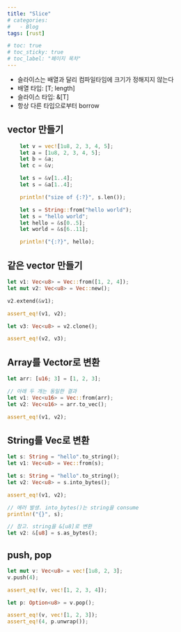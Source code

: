 ```yaml
---
title: "Slice"
# categories:
#   - Blog
tags: [rust]

# toc: true
# toc_sticky: true
# toc_label: "페이지 목차"
---
```


* 슬라이스는 배열과 달리 컴파일타임에 크기가 정해지지 않는다
* 배열 타입: [T; length]
* 슬라이스 타입: &[T]
* 항상 다른 타입으로부터 borrow



## vector 만들기
```rust
    let v = vec![1u8, 2, 3, 4, 5];
    let a = [1u8, 2, 3, 4, 5];
    let b = &a;
    let c = &v;

    let s = &v[1..4];
    let s = &a[1..4];

    println!("size of {:?}", s.len());

    let s = String::from("hello world");
    let s = "hello world";
    let hello = &s[0..5];
    let world = &s[6..11];

    println!("{:?}", hello);

```

## 같은 vector 만들기
```rust
let v1: Vec<u8> = Vec::from([1, 2, 4]);
let mut v2: Vec<u8> = Vec::new();

v2.extend(&v1);

assert_eq!(v1, v2);

let v3: Vec<u8> = v2.clone();

assert_eq!(v2, v3);
```

## Array를 Vector로 변환
```rust
let arr: [u16; 3] = [1, 2, 3];

// 아래 두 개는 동일한 결과
let v1: Vec<u16> = Vec::from(arr);
let v2: Vec<u16> = arr.to_vec();

assert_eq!(v1, v2);
```

## String를 Vec<u8>로 변환
```rust
let s: String = "hello".to_string();
let v1: Vec<u8> = Vec::from(s);

let s: String = "hello".to_string();
let v2: Vec<u8> = s.into_bytes();

assert_eq!(v1, v2);

// 에러 발생. into_bytes()는 string을 consume
println!("{}", s);

// 참고. string을 &[u8]로 변환
let v2: &[u8] = s.as_bytes();
```

## push, pop
```rust
let mut v: Vec<u8> = vec![1u8, 2, 3];
v.push(4);

assert_eq!(v, vec![1, 2, 3, 4]);

let p: Option<u8> = v.pop();

assert_eq!(v, vec![1, 2, 3]);
assert_eq!(4, p.unwrap());
```
